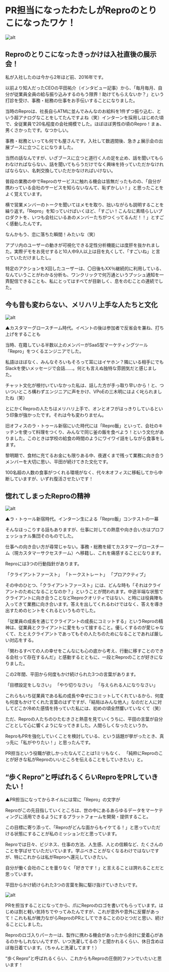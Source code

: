 # PR担当になったわたしがReproのとりこになったワケ！

![alt](https://github.com/komoshun/Employer-Branding/blob/master/20180628/%E3%82%B9%E3%82%AF%E3%83%AA%E3%83%BC%E3%83%B3%E3%82%B7%E3%83%A7%E3%83%83%E3%83%88%202019-05-10%2016.24.18.png)

## Reproのとりこになったきっかけは入社直後の展示会！
私が入社したのは今から2年ほど前、2016年です。

以前より知人だったCEOの平田祐介（インタビュー記事）から、「毎月毎月、自分が従業員全員の給与振り込みするのもう限界！助けてもらえないか？」という打診を受け、事務・総務の仕事をお手伝いすることになりました。

当時のReproは、社長自らATMに並んでみんなのお給料を1件ずつ振り込む、という超アナログなことをしてたんですよね（笑）インターンを採用しはじめた頃で、全従業員で20名程度の会社規模でした。ほぼほぼ男性の頃のRepro！まぁ、男くさかったです。なつかしい。

事務・総務といっても何でも屋さんです。入社して数週間後、急きょ展示会の出展ブースに立つことになりました。

当然の話なんですが、いざブースに立つと道行く人の足を止め、話を聞いてもらわなければならない、話を聞いてもらうだけでなく興味を持っていただかなければならない、名刺交換していただかなければいけない。

普段の業務の中でReproのサービスに触れる機会は皆無だったものの、「自分が携わっている会社のサービスを知らないなんて、恥ずかしい！」と思ったことをよく覚えています。

横で営業メンバーのトークを聞いてはメモを取り、拙いながらも説明することを繰り返す。「Repro」を知っていけばいくほど、「すごい！こんなに素晴らしいプロダクトを、いつも会社にいるあのメンバーたちがつくってるんだ！！」とすごく感動したんです。

なんかもう、恋に落ちた瞬間！みたいな（笑）

アプリ内のユーザーの動きが可視化できる定性分析機能には度肝を抜かれました。実際デモをお見せすると10人中9人以上は目を丸くして、「すごいね」と言っていただけましたし。

特定のアクションをX回したユーザーは、〇日後もXX％継続的に利用している、なんていうことがわかる分析も、ワンクリックで何万通というプッシュ通知を一斉配信できることも、私にとってはすべてが目新しく、息をのむことの連続でした。

## 今も昔も変わらない、メリハリ上手な人たちと文化

![alt](https://github.com/komoshun/Employer-Branding/blob/master/20180628/2ab5392e-977c-4a82-990b-1fef67038e13.jpeg)

▲カスタマーグロースチーム時代。イベントの後は参加者で反省会を兼ね、打ち上げをすることも

当時、在籍している半数以上のメンバーがSaaS型マーケティングツール「Repro」をつくるエンジニアでした。

私語はほぼなく、みんなそろいもそろって耳にはイヤホン？隣にいる相手にでもSlackを使いメッセージで会話……。何とも言えぬ独特な雰囲気だと感じました。

チャット文化が根付いていなかった私は、話した方が手っ取り早いから！と、ついついところ構わずエンジニアに声をかけ、VPoEの三木明にはよく叱られましたね（笑）

とにかくReproの人たちはメリハリ上手で、オンとオフがはっきりしているという印象が強かったです。それは今も変わりません。

旧オフィスのラ・トゥール新宿にいた時代には「Repro飯」といって、会社のキッチンを使って料理をつくり、みんなで同じ釜の飯を食べよう！という文化がありました。このときは学校の給食の時間のようにワイワイ話をしながら食事をします。

黎明期で、食材に充てるお金にも限りある中、夜遅くまで残って業務に向き合うメンバーを大切に思い、平田が続けてきた文化です。

100名超の人数の食事がつくれる環境がなく、代々木オフィスに移転してから中断していますが、いずれ復活させたいです！

## 惚れてしまったReproの精神
![alt](https://github.com/komoshun/Employer-Branding/blob/master/20180628/c16068a4-2a23-4aef-aa96-00f768642d04.jpeg)


▲ラ・トゥール新宿時代。インターン生による「Repro飯」コンテストの一幕

そんなほっこりする話もありますが、仕事に対しての熱意や向き合い方はプロフェッショナル集団そのものでした。

仕事への向き合い方が尋常じゃない。事務・総務を経てカスタマーグロースチーム（現カスタマーサクセスチーム）へ移籍し、これを痛感することになります。

Reproには3つの行動指針があります。

「クライアントファースト」
「トークストレート」
「プロアクティブ」

その中のひとつ、「クライアントファースト」には、どんな時も「それはクライアントのためになることなのか？」ということが問われます。中途半端な状態でクライアントに向き合うことなどReproクオリティではない、と時には役員陣も入ってきて業務に向き合います。答えを出してくれるわけではなく、答えを導き出すためのヒントをくれるというものでした。

「従業員の成長を通じてクライアントの成長にコミットする」というReproの精神は、従業員とクライアントに愛をもって接すること。優しくするのが愛じゃなくて、たとえクライアントであってもその人たちのためになることであれば厳しい対応をする。

「関わるすべての人の幸せをこんなにも心の底から考え、行動に移すことのできる会社って存在するんだ」と感動するとともに、一段とReproのことが好きになりました。

この2年間、平田から何度もかけ続けられた3つの言葉があります。

「目標設定をしなさい」
「やり切りなさい」
「与えられる人になりなさい」

これらもいち従業員である私の成長や幸せにコミットしてくれているから、何度も何度もかけてくれた言葉のはずですが、「結局はみんな他人」なのだと人に対してどこか冷めた感情を持っていた私には、初めの頃全然響いていなくて（笑）

ただ、Reproの人たちのひたむきさと熱意を見ていくうちに、平田の言葉が自分ごととして心に響くようになってきました。人間らしくなったというか。

ReproもPRを強化していくことを検討している、という話題が挙がったとき、真っ先に「私がやりたい！」と思ったんです。

PR担当という役職が欲しかったなんてことは1ミリもなく、
「純粋にReproのことが好きな私がReproのいいところを伝えることをしていきたい」と。

## “歩くRepro”と呼ばれるくらいReproをPRしていきたい！

▲PR担当になってからネイルには常に「Repro」の文字が

Reproがこの先目指していくところは、世の中にあるあらゆるデータをマーケティングに活用できるようにするプラットフォームを開発・提供すること。

この目標に寄り添って、「Reproがどんな面からもイケてる！」と思っていただける状態にすることが私のミッションだと思っています。

Reproでは日々、ビジネス、仕事の方法、人生感、人との信頼など、たくさんのことを学ばせていただいています。学ぶべきことがなくなるわけではないですが、特にこれからは私がReproへ還元していきたい。

自分が働く会社のことを曇りなく「好きです！」と言えることは誇れることだと思っています。

平田からかけ続けられた3つの言葉を胸に駆け抜けていきたいです。

![alt](https://github.com/komoshun/Employer-Branding/blob/master/20180628/de0741e1-3677-4e80-b88a-f91577c54545.jpeg)

PRを担当することになってから、爪にReproのロゴを書いてもらっています。はじめは割と軽い気持ちでやってみたんですが、これが意外や意外に反響があって！これも私が微力ながらReproのPRとしてできることのひとつだと思い、続けることにしました。

Reproのロゴ入りパーカーは、製作に携わる機会があったから余計に愛着心があるのかもしれないんですが、いつ洗濯してるの？と聞かれるくらい、休日含めほぼ毎日着ています。（ちゃんと洗濯してます！）

“歩くRepro”と呼ばれるくらい、これからもReproの圧倒的ファンでいたいと思います！

